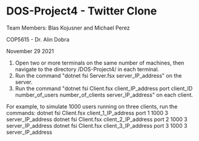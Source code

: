 # DOS-Project4 - Twitter Clone
Team Members: Blas Kojusner and Michael Perez

COP5615 - Dr. Alin Dobra

November 29 2021

1. Open two or more terminals on the same number of machines, then navigate to the directory /DOS-Project4/ in each terminal. 
2. Run the command "dotnet fsi Server.fsx server_IP_address" on the server.
3. Run the command "dotnet fsi Client.fsx client_IP_address port client_ID number_of_users number_of_clients server_IP_address" on each client.

For example, to simulate 1000 users running on three clients, run the commands:
  dotnet fsi Client.fsx client_1_IP_address port 1 1000 3 server_IP_address
  dotnet fsi Client.fsx client_2_IP_address port 2 1000 3 server_IP_address
  dotnet fsi Client.fsx client_3_IP_address port 3 1000 3 server_IP_address
